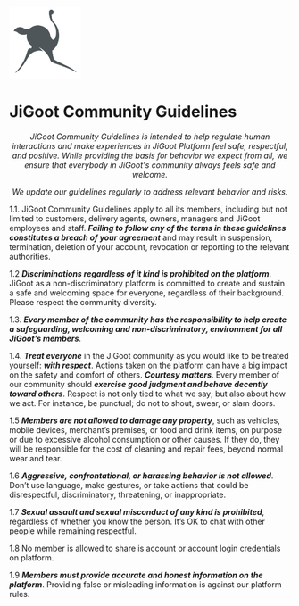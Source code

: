 <img src="https://github.com/Dlvnkenye/terms/blob/main/logo520.png" width="128" height="128">

# JiGoot Community Guidelines

*<p align="center">JiGoot Community Guidelines is intended to help regulate human interactions and make experiences in JiGoot Platform feel safe, respectful, and positive. While providing the basis for behavior we expect from all,  we ensure that everybody in JiGoot's community always feels safe and welcome.</p>*
*<p align="center"> We update our guidelines regularly to address relevant behavior and risks.</p>*


1.1. JiGoot Community Guidelines apply to all its members, including but not limited to customers, delivery agents, owners, managers and JiGoot employees and staff. ***Failing to follow any of the terms in these guidelines constitutes a breach of your agreement*** and may result in suspension, termination, deletion of your account, revocation or reporting to the relevant authorities.


1.2 ***Discriminations regardless of it kind is prohibited on the platform***. JiGoot as a non-discriminatory platform is committed to create and sustain a safe and welcoming space for everyone, regardless of their background. Please respect the community diversity.

1.3. ***Every member of the community has the responsibility to help create a safeguarding, welcoming and non-discriminatory,  environment for all JiGoot’s members***.

1.4. ***Treat everyone*** in the JiGoot community as you would like to be treated yourself: ***with respect***. Actions taken on the platform can have a big impact on the safety and comfort of others. ***Courtesy matters***. Every member of our community should ***exercise good judgment and behave decently toward others***. Respect is not only tied to what we say; but also about how we act. For instance, be punctual; do not to shout, swear, or slam doors.


1.5 ***Members are not allowed to damage any property***, such as vehicles, mobile devices, merchant’s premises, or food and drink items, on purpose or due to excessive alcohol consumption or other causes. If they do, they will be responsible for the cost of cleaning and repair fees, beyond normal wear and tear.

1.6  ***Aggressive, confrontational, or harassing behavior is not allowed***. Don’t use language, make gestures, or take actions that could be disrespectful, discriminatory, threatening, or
inappropriate.

1.7 ***Sexual assault and sexual misconduct of any kind is prohibited***, regardless of whether you know the person. It’s OK to chat with other people while remaining respectful. 

1.8 No member is allowed to share is account or account login credentials on platform.

1.9 ***Members must provide accurate and honest information on the platform***. Providing false or misleading information is against our platform rules. 

